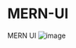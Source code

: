 # MERN-UI
MERN UI
![image](https://user-images.githubusercontent.com/51900501/222360565-848d8bd4-ec8a-4dea-ba51-1208eb96303f.png)
